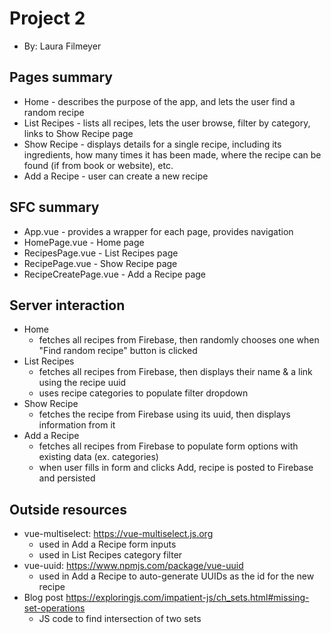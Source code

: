 # Project 2
+ By: Laura Filmeyer

## Pages summary
* Home - describes the purpose of the app, and lets the user find a random recipe
* List Recipes - lists all recipes, lets the user browse, filter by category, links to Show Recipe page
* Show Recipe - displays details for a single recipe, including its ingredients, how many times it has been made, where the recipe can be found (if from book or website), etc.
* Add a Recipe - user can create a new recipe

## SFC summary
* App.vue - provides a wrapper for each page, provides navigation
* HomePage.vue - Home page
* RecipesPage.vue - List Recipes page
* RecipePage.vue - Show Recipe page
* RecipeCreatePage.vue - Add a Recipe page

## Server interaction
* Home
  * fetches all recipes from Firebase, then randomly chooses one when "Find random recipe" button is clicked
* List Recipes
  * fetches all recipes from Firebase, then displays their name & a link using the recipe uuid
  * uses recipe categories to populate filter dropdown
* Show Recipe
  * fetches the recipe from Firebase using its uuid, then displays information from it
* Add a Recipe
  * fetches all recipes from Firebase to populate form options with existing data (ex. categories)
  * when user fills in form and clicks Add, recipe is posted to Firebase and persisted

## Outside resources
* vue-multiselect: <https://vue-multiselect.js.org>
  * used in Add a Recipe form inputs
  * used in List Recipes category filter
* vue-uuid: <https://www.npmjs.com/package/vue-uuid>
  * used in Add a Recipe to auto-generate UUIDs as the id for the new recipe
* Blog post <https://exploringjs.com/impatient-js/ch_sets.html#missing-set-operations>
  * JS code to find intersection of two sets
